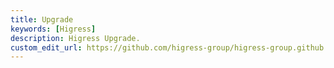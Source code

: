 ```yaml
---
title: Upgrade
keywords: [Higress]
description: Higress Upgrade.
custom_edit_url: https://github.com/higress-group/higress-group.github.io/blob/master/i18n/zh-cn/docusaurus-plugin-content-docs/current/ops/upgrade.md
---
```

